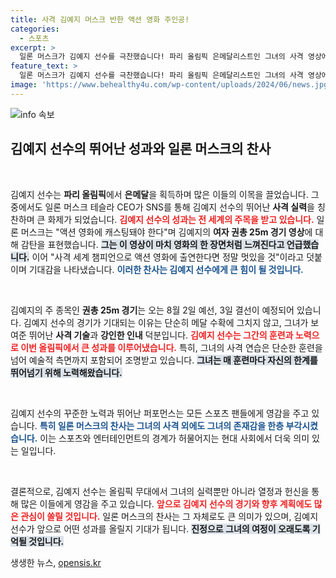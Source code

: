 ```yaml
---
title: 사격 김예지 머스크 반한 액션 영화 주인공!
categories:
  - 스포츠
excerpt: >
  일론 머스크가 김예지 선수를 극찬했습니다! 파리 올림픽 은메달리스트인 그녀의 사격 영상에 액션 영화에 출연해야 한다며 찬사를 보냈습니다. 김예지의 다음 경기는 8월 2일, 기대해도 좋습니다!
feature_text: >
  일론 머스크가 김예지 선수를 극찬했습니다! 파리 올림픽 은메달리스트인 그녀의 사격 영상에 액션 영화에 출연해야 한다며 찬사를 보냈습니다. 김예지의 다음 경기는 8월 2일, 기대해도 좋습니다!
image: 'https://www.behealthy4u.com/wp-content/uploads/2024/06/news.jpg'
---
```


<p><img src="https://www.behealthy4u.com/wp-content/uploads/2024/06/news.jpg" alt="info 속보" /></p>

<h2 data-ke-size="size26">김예지 선수의 뛰어난 성과와 일론 머스크의 찬사</h2>

<p data-ke-size="size16">&nbsp;</p>

<p>김예지 선수는 <strong>파리 올림픽</strong>에서 <strong>은메달</strong>을 획득하며 많은 이들의 이목을 끌었습니다. 그 중에서도 일론 머스크 테슬라 CEO가 SNS를 통해 김예지 선수의 뛰어난 <strong>사격 실력</strong>을 칭찬하며 큰 화제가 되었습니다. <b><span style="color: #ee2323;">김예지 선수의 성과는 전 세계의 주목을 받고 있습니다.</span></b> 일론 머스크는 "액션 영화에 캐스팅돼야 한다"며 김예지의 <strong>여자 권총 25m 경기 영상</strong>에 대해 감탄을 표현했습니다. <b><span style="background-color: #21538527;">그는 이 영상이 마치 영화의 한 장면처럼 느껴진다고 언급했습니다.</span></b> 이어 "사격 세계 챔피언으로 액션 영화에 출연한다면 정말 멋있을 것"이라고 덧붙이며 기대감을 나타냈습니다. <b><span style="color: #1a5490;">이러한 찬사는 김예지 선수에게 큰 힘이 될 것입니다.</span></b></p>

<p data-ke-size="size16">&nbsp;</p>

<p>김예지의 주 종목인 <strong>권총 25m 경기</strong>는 오는 8월 2일 예선, 3일 결선이 예정되어 있습니다. 김예지 선수의 경기가 기대되는 이유는 단순히 메달 수확에 그치지 않고, 그녀가 보여준 뛰어난 <strong>사격 기술</strong>과 <strong>강인한 인내</strong> 덕분입니다. <b><span style="color: #ee2323;">김예지 선수는 그간의 훈련과 노력으로 이번 올림픽에서 큰 성과를 이루어냈습니다.</span></b> 특히, 그녀의 사격 연습은 단순한 훈련을 넘어 예술적 측면까지 포함되어 조명받고 있습니다. <b><span style="background-color: #21538527;">그녀는 매 훈련마다 자신의 한계를 뛰어넘기 위해 노력해왔습니다.</span></b></p>

<p data-ke-size="size16">&nbsp;</p>

<p>김예지 선수의 꾸준한 노력과 뛰어난 퍼포먼스는 모든 스포츠 팬들에게 영감을 주고 있습니다. <b><span style="color: #1a5490;">특히 일론 머스크의 찬사는 그녀의 사격 외에도 그녀의 존재감을 한층 부각시켰습니다.</span></b> 이는 스포츠와 엔터테인먼트의 경계가 허물어지는 현대 사회에서 더욱 의미 있는 일입니다.</p>

<p data-ke-size="size16">&nbsp;</p>

<p>결론적으로, 김예지 선수는 올림픽 무대에서 그녀의 실력뿐만 아니라 열정과 헌신을 통해 많은 이들에게 영감을 주고 있습니다. <b><span style="color: #ee2323;">앞으로 김예지 선수의 경기와 향후 계획에도 많은 관심이 쏠릴 것입니다.</span></b> 일론 머스크의 찬사는 그 자체로도 큰 의미가 있으며, 김예지 선수가 앞으로 어떤 성과를 올릴지 기대가 됩니다. <b><span style="background-color: #21538527;">진정으로 그녀의 여정이 오래도록 기억될 것입니다.</span></b></p>
생생한 뉴스, <a href="https://opensis.kr" rel="dofollow">opensis.kr</a>


